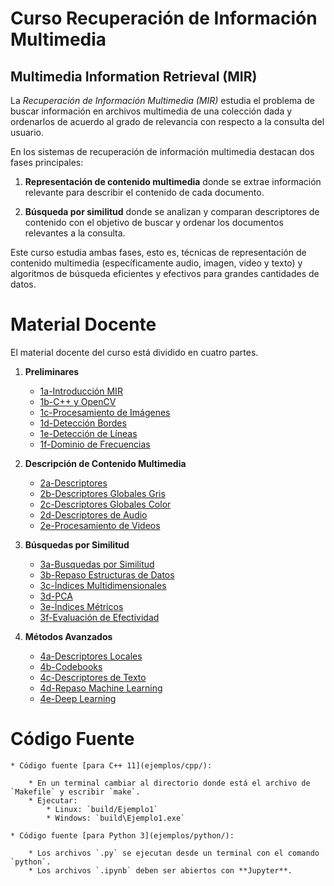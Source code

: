 # Curso Recuperación de Información Multimedia
## Multimedia Information Retrieval (MIR)

La *Recuperación de Información Multimedia (MIR)* estudia el problema de buscar información en archivos multimedia de una colección dada y ordenarlos de acuerdo al grado de relevancia con respecto a la consulta del usuario.

En los sistemas de recuperación de información multimedia destacan dos fases principales:

  1. **Representación de contenido multimedia** donde se extrae información relevante para describir el contenido de cada documento.

  2. **Búsqueda por similitud** donde se analizan y comparan descriptores de contenido con el objetivo de buscar y ordenar los documentos relevantes a la consulta.

Este curso estudia ambas fases, esto es, técnicas de representación de contenido multimedia (específicamente audio, imagen, video y texto) y algoritmos de búsqueda eficientes y efectivos para grandes cantidades de datos.

# Material Docente

El material docente del curso está dividido en cuatro partes.

 1. **Preliminares**
     * [1a-Introducción MIR](slides/1a-IntroduccionMIR.pdf)
     * [1b-C++ y OpenCV](slides/1b-C%2B%2ByOpenCV.pdf)
     * [1c-Procesamiento de Imágenes](slides/1c-ProcesamientoDeImagenes.pdf)
     * [1d-Detección Bordes](slides/1d-DeteccionDeBordes.pdf)
     * [1e-Detección de Líneas](slides/1e-DeteccionDeLineas.pdf)
     * [1f-Dominio de Frecuencias](slides/1f-DominioDeFrecuencias.pdf)

 2. **Descripción de Contenido Multimedia**
     * [2a-Descriptores](slides/2a-Descriptores.pdf)
     * [2b-Descriptores Globales Gris](slides/2b-DescriptoresGlobalesGris.pdf)
     * [2c-Descriptores Globales Color](slides/2c-DescriptoresGlobalesColor.pdf)
     * [2d-Descriptores de Audio](slides/2d-DescriptoresDeAudio.pdf)
     * [2e-Procesamiento de Videos](slides/2e-ProcesamientoDeVideos.pdf)

 3. **Búsquedas por Similitud**
     * [3a-Busquedas por Similitud](slides/3a-BusquedasPorSimilitud.pdf)
     * [3b-Repaso Estructuras de Datos](slides/3b-RepasoEstructurasDeDatos.pdf)
     * [3c-Índices Multidimensionales](slides/3c-IndicesMultidimensionales.pdf)
     * [3d-PCA](slides/3d-PCA.pdf)
     * [3e-Índices Métricos](slides/3e-IndicesMetricos.pdf)
     * [3f-Evaluación de Efectividad](slides/3f-EvaluacionDeEfectividad.pdf)

 4. **Métodos Avanzados**
     * [4a-Descriptores Locales](slides/4a-DescriptoresLocales.pdf)
     * [4b-Codebooks](slides/4b-Codebooks.pdf)
     * [4c-Descriptores de Texto](slides/4c-DescriptoresDeTexto.pdf)
     * [4d-Repaso Machine Learning](slides/4d-RepasoMachineLearning.pdf)
     * [4e-Deep Learning](slides/4e-DeepLearning.pdf)


# Código Fuente

    * Código fuente [para C++ 11](ejemplos/cpp/):

        * En un terminal cambiar al directorio donde está el archivo de `Makefile` y escribir `make`.
        * Ejecutar:
            * Linux: `build/Ejemplo1`
            * Windows: `build\Ejemplo1.exe`

    * Código fuente [para Python 3](ejemplos/python/):

        * Los archivos `.py` se ejecutan desde un terminal con el comando `python`.
        * Los archivos `.ipynb` deben ser abiertos con **Jupyter**.
